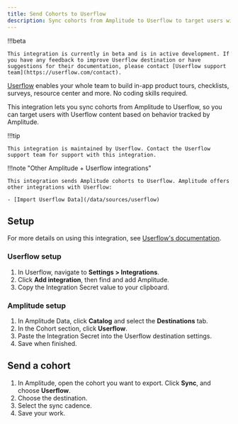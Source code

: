 ```yaml
---
title: Send Cohorts to Userflow
description: Sync cohorts from Amplitude to Userflow to target users with Userflow content based on their behavior. 
---
```


!!!beta

    This integration is currently in beta and is in active development. If you have any feedback to improve Userflow destination or have suggestions for their documentation, please contact [Userflow support team](https://userflow.com/contact). 

[Userflow](https://userflow.com/) enables your whole team to build in-app product tours, checklists, surveys, resource center and more. No coding skills required.

This integration lets you sync cohorts from Amplitude to Userflow, so you can target users with Userflow content based on behavior tracked by Amplitude.

!!!tip

    This integration is maintained by Userflow. Contact the Userflow support team for support with this integration.

!!!note "Other Amplitude + Userflow integrations"

    This integration sends Amplitude cohorts to Userflow. Amplitude offers other integrations with Userflow: 

    - [Import Userflow Data](/data/sources/userflow)

## Setup

For more details on using this integration, see [Userflow's documentation](https://userflow.com/docs/integrations/amplitude).

### Userflow setup

1. In Userflow, navigate to **Settings > Integrations**.
2. Click **Add integration**, then find and add Amplitude.
3. Copy the Integration Secret value to your clipboard.

### Amplitude setup

1. In Amplitude Data, click **Catalog** and select the **Destinations** tab.
2. In the Cohort section, click **Userflow**.
3. Paste the Integration Secret into the Userflow destination settings.
4. Save when finished.

## Send a cohort

1. In Amplitude, open the cohort you want to export. Click **Sync**, and choose **Userflow**.
2. Choose the destination.
3. Select the sync cadence.
4. Save your work.
